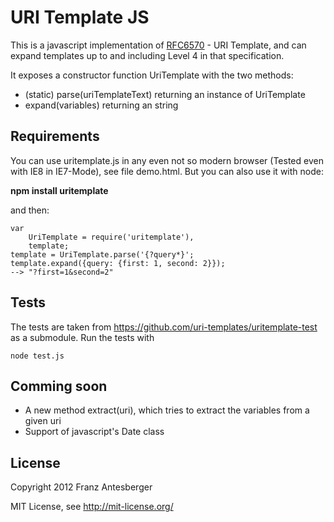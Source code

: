 URI Template JS
===============

This is a javascript implementation of [RFC6570](http://tools.ietf.org/html/rfc6570) - URI Template,
and can expand templates up to and including Level 4 in that specification.

It exposes a constructor function UriTemplate with the two methods:

* (static) parse(uriTemplateText) returning an instance of UriTemplate
* expand(variables) returning an string

Requirements
------------

You can use uritemplate.js in any even not so modern browser (Tested even with IE8 in IE7-Mode), see file demo.html.
But you can also use it with node:

**npm install uritemplate**

and then:

    var
        UriTemplate = require('uritemplate'),
        template;
    template = UriTemplate.parse('{?query*}';
    template.expand({query: {first: 1, second: 2}});
    --> "?first=1&second=2"

Tests
-----

The tests are taken from https://github.com/uri-templates/uritemplate-test as a submodule.
Run the tests with

    node test.js

Comming soon
------------

* A new method extract(uri), which tries to extract the variables from a given uri
* Support of javascript's Date class

License
-------
Copyright 2012 Franz Antesberger

MIT License, see http://mit-license.org/
